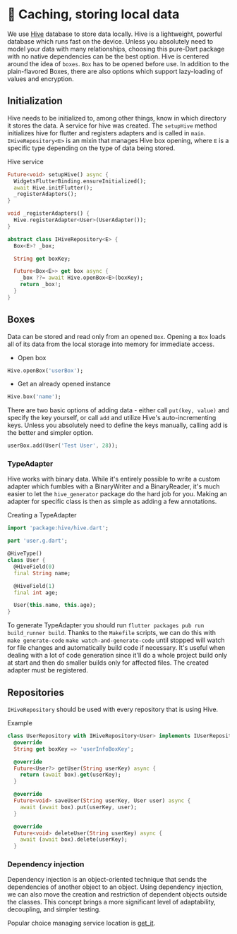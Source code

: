
# 📒 Caching, storing local data

We use [Hive](https://docs.hivedb.dev/#/) database to store data locally. Hive is a lightweight, powerful database which runs fast on the device.
Unless you absolutely need to model your data with many relationships, choosing this pure-Dart package with no native dependencies can be the best option.
Hive is centered around the idea of `boxes`. `Box` has to be opened before use. In addition to the plain-flavored Boxes,
there are also options which support lazy-loading of values and encryption.

## Initialization

Hive needs to be ​initialized​ to, among other things, know in which directory it stores the data. A service for hive was created.
The `setupHive` method initializes hive for flutter and registers adapters and is called in `main`.
`IHiveRepository<E>` is an mixin that manages Hive box opening, where `E` is a specific type depending on the type of data being stored.

Hive service

```dart
Future<void> setupHive() async {
  WidgetsFlutterBinding.ensureInitialized();
  await Hive.initFlutter();
  _registerAdapters();
}

void _registerAdapters() {
  Hive.registerAdapter<User>(UserAdapter());
}

abstract class IHiveRepository<E> {
  Box<E>? _box;

  String get boxKey;

  Future<Box<E>> get box async {
    _box ??= await Hive.openBox<E>(boxKey);
    return _box!;
  }
}
```

## Boxes

Data can be stored and read only from an opened `Box`. Opening a `Box` loads all of its data from the local storage into memory for immediate access.

- Open box

```dart
Hive.openBox('userBox');
```

- Get an already opened instance

```dart
Hive.box('name');
```

There are two basic options of adding data - either call `put(key, value)` and specify the key yourself, 
or call `add` and utilize Hive's auto-incrementing keys. Unless you absolutely need to define the keys manually,
calling add is the better and simpler option.

```dart
userBox.add(User('Test User', 28));
```

### TypeAdapter

Hive works with binary data. While it's entirely possible to write a custom adapter which fumbles with a ​​​​​BinaryWriter and a BinaryReader,
it's much easier to let the ​`hive_generator`​ package do the hard job for you. Making an adapter for specific class is then as simple as adding a few annotations.

Creating a TypeAdapter

```dart
import 'package:hive/hive.dart';

part 'user.g.dart';

@HiveType()
class User {
  @HiveField(0)
  final String name;

  @HiveField(1)
  final int age;

  User(this.name, this.age);
}
```

To generate TypeAdapter you should run `flutter packages pub run build_runner build`. Thanks to the `Makefile` scripts, we can do this with `make generate-code`
`make watch-and-generate-code` until stopped will watch for file changes and automatically build code if necessary.
It's useful when dealing with a lot of code generation since it'll do a whole project build only at start and then do smaller builds only for affected files.
The created adapter must be registered.

## Repositories

`IHiveRepository` should be used with every repository that is using Hive.

Example

```dart
class UserRepository with IHiveRepository<User> implements IUserRepository {
  @override
  String get boxKey => 'userInfoBoxKey';

  @override
  Future<User?> getUser(String userKey) async {
    return (await box).get(userKey);
  }

  @override
  Future<void> saveUser(String userKey, User user) async {
    await (await box).put(userKey, user);
  }

  @override
  Future<void> deleteUser(String userKey) async {
    await (await box).delete(userKey);
  }
```

### Dependency injection

Dependency injection is an object-oriented technique that sends the dependencies of another object to an object. Using dependency injection,
we can also move the creation and restriction of dependent objects outside the classes. This concept brings a more significant level of adaptability, decoupling, and simpler testing.

Popular choice managing service location is [get_it](https://pub.dev/packages/get_it).
